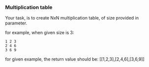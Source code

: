 ### Multiplication table

Your task, is to create NxN multiplication table, of size provided in parameter.

for example, when given size is 3:
```
1 2 3
2 4 6
3 6 9
```
for given example, the return value should be: [[1,2,3],[2,4,6],[3,6,9]]

